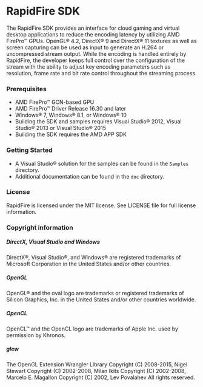 # RapidFire SDK

The RapidFire SDK provides an interface for cloud gaming and virtual desktop applications to reduce the encoding latency by utilizing AMD FirePro&trade; GPUs. OpenGL&reg; 4.2, DirectX&reg; 9 and DirectX&reg; 11 textures as well as screen capturing can be used as input to generate an H.264 or uncompressed stream output. While the encoding is handled entirely by RapidFire, the developer keeps full control over the configuration of the stream with the ability to adjust key encoding parameters such as resolution, frame rate and bit rate control throughout the streaming process.

### Prerequisites
* AMD FirePro&trade; GCN-based GPU
* AMD FirePro&trade; Driver Release 16.30 and later
* Windows&reg; 7, Windows&reg; 8.1, or Windows&reg; 10
* Building the SDK and samples requires Visual Studio&reg; 2012, Visual Studio&reg; 2013 or Visual Studio&reg; 2015
* Building the SDK requires the AMD APP SDK

### Getting Started
* A Visual Studio&reg; solution for the samples can be found in the `Samples` directory.
* Additional documentation can be found in the `doc` directory.

### License
RapidFire is licensed under the MIT license. See LICENSE file for full license information.

### Copyright information

##### DirectX, Visual Studio and Windows
DirectX&reg;, Visual Studio&reg;, and Windows&reg; are registered trademarks of Microsoft Corporation in the United States and/or other countries.

##### OpenGL
OpenGL&reg; and the oval logo are trademarks or registered trademarks of Silicon Graphics, Inc. in the United States and/or other countries worldwide.

##### OpenCL
OpenCL&trade; and the OpenCL logo are trademarks of Apple Inc. used by permission by Khronos.

##### glew
The OpenGL Extension Wrangler Library Copyright (C) 2008-2015, Nigel Stewart Copyright (C) 2002-2008, Milan Ikits Copyright (C) 2002-2008, Marcelo E. Magallon Copyright (C) 2002, Lev Povalahev All rights reserved.